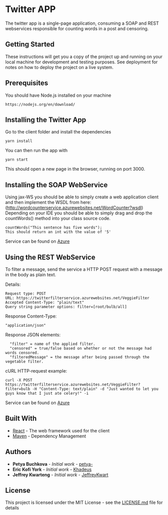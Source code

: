 # Twitter APP
The twitter app is a single-page application, consuming a SOAP and REST webservices responsible for counting words in a post and censoring.

## Getting Started

These instructions will get you a copy of the project up and running on your local machine for development and testing purposes. See deployment for notes on how to deploy the project on a live system.

## Prerequisites

You should have Node.js installed on your machine
```
https://nodejs.org/en/download/
```

## Installing the Twitter App

Go to the client folder and install the dependencies

```
yarn install
```

You can then run the app with

```
yarn start
```

This should open a new page in the browser, running on port 3000.

## Installing the SOAP WebService

Using jax-WS you should be able to simply create a web application client and then 
implement the WSDL from here: (http://wordcounterservice.azurewebsites.net/WordCounter?wsdl)
Depending on your IDE you should be able to simply drag and drop the 
countWords() method into your class source code.

```
countWords("This sentence has five words");
This should return an int with the value of '5'
```

Service can be found on [Azure](http://wordcounterservice.azurewebsites.net/WordCounter?wsdl)


## Using the REST WebService

To filter a message, send the service a HTTP POST request with a message in the body as plain text.

Details:
```
Request type: POST 
URL: https://twitterfilterservice.azurewebsites.net/VeggieFilter
Accepted Content-Type: "plain/text"
Query string parameter options: filter=[root/bulb/all]
```
Response Content-Type: 
```
"application/json"
```
Response JSON elements:
```
  "filter" = name of the applied filter.
  "censored" = true/false based on whether or not the message had words censored.
  "filteredMessage" = the message after being passed through the vegetable filter.
```
cURL HTTP-request example:
```
curl -X POST https://twitterfilterservice.azurewebsites.net/VeggieFilter?filter=bulb -H "Content-Type: text/plain" -d "Just wanted to let you guys know that I just ate celery!" -i
```

Service can be found on [Azure](https://twitterfilterservice.azurewebsites.net/VeggieFilter)

## Built With

* [React](https://reactjs.org/) - The web framework used for the client
* [Maven](https://maven.apache.org/) - Dependency Management


## Authors

* **Petya Buchkova** - *Initial work* - [petya-](https://github.com/petya-)
* **Eric Kofi York** - *Initial work* - [Khadeus](https://github.com/Khadeus)
* **Jeffrey Kwarteng** - *Initial work* - [JeffreyKwart](https://github.com/JeffreyKwart)

## License

This project is licensed under the MIT License - see the [LICENSE.md](LICENSE.md) file for details

